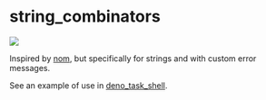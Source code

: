 # string_combinators

[![](https://img.shields.io/crates/v/string_combinators.svg)](https://crates.io/crates/string_combinators)

Inspired by [nom](https://crates.io/crates/nom), but specifically for strings and with custom error messages.

See an example of use in [deno_task_shell](https://github.com/denoland/deno_task_shell).
